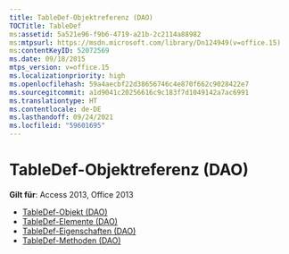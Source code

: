 ```yaml
---
title: TableDef-Objektreferenz (DAO)
TOCTitle: TableDef
ms:assetid: 5a521e96-f9b6-4719-a21b-2c2114a88982
ms:mtpsurl: https://msdn.microsoft.com/library/Dn124949(v=office.15)
ms:contentKeyID: 52072569
ms.date: 09/18/2015
mtps_version: v=office.15
ms.localizationpriority: high
ms.openlocfilehash: 59a4aecbf22d38656746c4e870f662c9028422e7
ms.sourcegitcommit: a1d9041c20256616c9c183f7d1049142a7ac6991
ms.translationtype: HT
ms.contentlocale: de-DE
ms.lasthandoff: 09/24/2021
ms.locfileid: "59601695"
---
```

# <a name="tabledef-object-reference-dao"></a>TableDef-Objektreferenz (DAO)

**Gilt für**: Access 2013, Office 2013

- [TableDef-Objekt (DAO)](tabledef-object-dao.md)
- [TableDef-Elemente (DAO)](tabledef-members-dao.md)
- [TableDef-Eigenschaften (DAO)](tabledef-properties-dao.md)
- [TableDef-Methoden (DAO)](tabledef-methods-dao.md)

